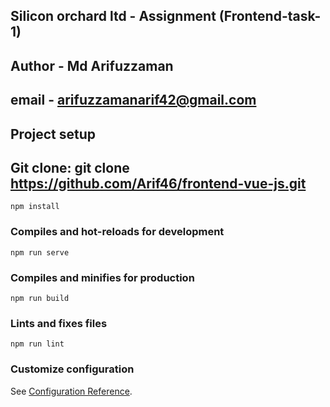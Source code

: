 ## Silicon orchard ltd - Assignment (Frontend-task-1)

## Author - Md Arifuzzaman

## email - arifuzzamanarif42@gmail.com

## Project setup
## Git clone: git clone https://github.com/Arif46/frontend-vue-js.git
```
npm install
```

### Compiles and hot-reloads for development
```
npm run serve
```

### Compiles and minifies for production
```
npm run build
```

### Lints and fixes files
```
npm run lint
```

### Customize configuration
See [Configuration Reference](https://cli.vuejs.org/config/).
